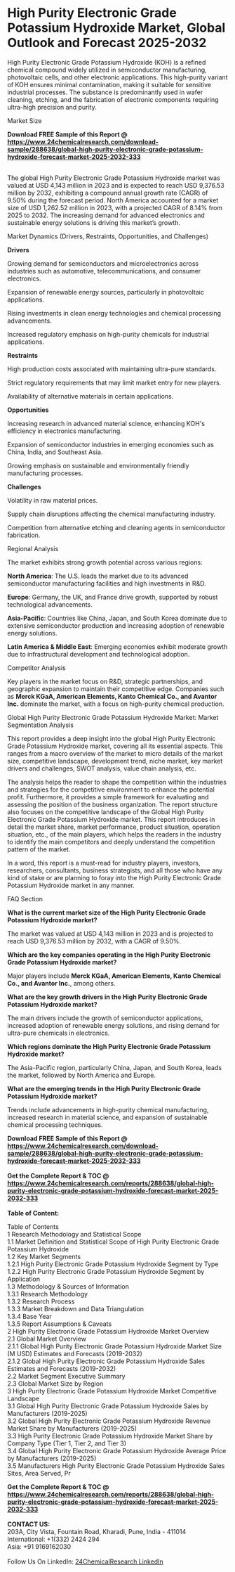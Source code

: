 <h1>High Purity Electronic Grade Potassium Hydroxide Market, Global Outlook and Forecast 2025-2032</h1><p>High Purity Electronic Grade Potassium Hydroxide (KOH) is a refined chemical compound widely utilized in semiconductor manufacturing, photovoltaic cells, and other electronic applications. This high-purity variant of KOH ensures minimal contamination, making it suitable for sensitive industrial processes. The substance is predominantly used in wafer cleaning, etching, and the fabrication of electronic components requiring ultra-high precision and purity.</p><p>
Market Size</p><p>
</p><div><b>Download FREE Sample of this Report @ 
            <a href="https://www.24chemicalresearch.com/download-sample/288638/global-high-purity-electronic-grade-potassium-hydroxide-forecast-market-2025-2032-333">
            https://www.24chemicalresearch.com/download-sample/288638/global-high-purity-electronic-grade-potassium-hydroxide-forecast-market-2025-2032-333</a></b></div><br><p>The global High Purity Electronic Grade Potassium Hydroxide market was valued at USD 4,143 million in 2023 and is expected to reach USD 9,376.53 million by 2032, exhibiting a compound annual growth rate (CAGR) of 9.50% during the forecast period. North America accounted for a market size of USD 1,262.52 million in 2023, with a projected CAGR of 8.14% from 2025 to 2032. The increasing demand for advanced electronics and sustainable energy solutions is driving this market’s growth.</p><p>
Market Dynamics (Drivers, Restraints, Opportunities, and Challenges)</p><p>
<strong>Drivers</strong></p><p>
</p><p>Growing demand for semiconductors and microelectronics across industries such as automotive, telecommunications, and consumer electronics.</p><p>Expansion of renewable energy sources, particularly in photovoltaic applications.</p><p>Rising investments in clean energy technologies and chemical processing advancements.</p><p>Increased regulatory emphasis on high-purity chemicals for industrial applications.</p><p>
<strong>Restraints</strong></p><p>
</p><p>High production costs associated with maintaining ultra-pure standards.</p><p>Strict regulatory requirements that may limit market entry for new players.</p><p>Availability of alternative materials in certain applications.</p><p>
<strong>Opportunities</strong></p><p>
</p><p>Increasing research in advanced material science, enhancing KOH's efficiency in electronics manufacturing.</p><p>Expansion of semiconductor industries in emerging economies such as China, India, and Southeast Asia.</p><p>Growing emphasis on sustainable and environmentally friendly manufacturing processes.</p><p>
<strong>Challenges</strong></p><p>
</p><p>Volatility in raw material prices.</p><p>Supply chain disruptions affecting the chemical manufacturing industry.</p><p>Competition from alternative etching and cleaning agents in semiconductor fabrication.</p><p>
Regional Analysis</p><p>
</p><p>The market exhibits strong growth potential across various regions:</p><p>
</p><p><strong>North America</strong>: The U.S. leads the market due to its advanced semiconductor manufacturing facilities and high investments in R&amp;D.</p><p><strong>Europe</strong>: Germany, the UK, and France drive growth, supported by robust technological advancements.</p><p><strong>Asia-Pacific</strong>: Countries like China, Japan, and South Korea dominate due to extensive semiconductor production and increasing adoption of renewable energy solutions.</p><p><strong>Latin America &amp; Middle East</strong>: Emerging economies exhibit moderate growth due to infrastructural development and technological adoption.</p><p>
Competitor Analysis</p><p>
</p><p>Key players in the market focus on R&amp;D, strategic partnerships, and geographic expansion to maintain their competitive edge. Companies such as <strong>Merck KGaA, American Elements, Kanto Chemical Co., and Avantor Inc.</strong> dominate the market, with a focus on high-purity chemical production.</p><p>
Global High Purity Electronic Grade Potassium Hydroxide Market: Market Segmentation Analysis</p><p>
</p><p>This report provides a deep insight into the global High Purity Electronic Grade Potassium Hydroxide market, covering all its essential aspects. This ranges from a macro overview of the market to micro details of the market size, competitive landscape, development trend, niche market, key market drivers and challenges, SWOT analysis, value chain analysis, etc.</p><p>
</p><p>The analysis helps the reader to shape the competition within the industries and strategies for the competitive environment to enhance the potential profit. Furthermore, it provides a simple framework for evaluating and assessing the position of the business organization. The report structure also focuses on the competitive landscape of the Global High Purity Electronic Grade Potassium Hydroxide market. This report introduces in detail the market share, market performance, product situation, operation situation, etc., of the main players, which helps the readers in the industry to identify the main competitors and deeply understand the competition pattern of the market.</p><p>
</p><p>In a word, this report is a must-read for industry players, investors, researchers, consultants, business strategists, and all those who have any kind of stake or are planning to foray into the High Purity Electronic Grade Potassium Hydroxide market in any manner.</p><p>
FAQ Section</p><p>
<strong>What is the current market size of the High Purity Electronic Grade Potassium Hydroxide market?</strong></p><p>
</p><p>The market was valued at USD 4,143 million in 2023 and is projected to reach USD 9,376.53 million by 2032, with a CAGR of 9.50%.</p><p>
<strong>Which are the key companies operating in the High Purity Electronic Grade Potassium Hydroxide market?</strong></p><p>
</p><p>Major players include <strong>Merck KGaA, American Elements, Kanto Chemical Co., and Avantor Inc.</strong>, among others.</p><p>
<strong>What are the key growth drivers in the High Purity Electronic Grade Potassium Hydroxide market?</strong></p><p>
</p><p>The main drivers include the growth of semiconductor applications, increased adoption of renewable energy solutions, and rising demand for ultra-pure chemicals in electronics.</p><p>
<strong>Which regions dominate the High Purity Electronic Grade Potassium Hydroxide market?</strong></p><p>
</p><p>The Asia-Pacific region, particularly China, Japan, and South Korea, leads the market, followed by North America and Europe.</p><p>
<strong>What are the emerging trends in the High Purity Electronic Grade Potassium Hydroxide market?</strong></p><p>
</p><p></p><p>
</p><p>Trends include advancements in high-purity chemical manufacturing, increased research in material science, and expansion of sustainable chemical processing techniques.</p><div><b>Download FREE Sample of this Report @ 
            <a href="https://www.24chemicalresearch.com/download-sample/288638/global-high-purity-electronic-grade-potassium-hydroxide-forecast-market-2025-2032-333">
            https://www.24chemicalresearch.com/download-sample/288638/global-high-purity-electronic-grade-potassium-hydroxide-forecast-market-2025-2032-333</a></b></div><br><div><b>Get the Complete Report & TOC @ 
            <a href="https://www.24chemicalresearch.com/reports/288638/global-high-purity-electronic-grade-potassium-hydroxide-forecast-market-2025-2032-333">
            https://www.24chemicalresearch.com/reports/288638/global-high-purity-electronic-grade-potassium-hydroxide-forecast-market-2025-2032-333</a></b></div><br>
            <b>Table of Content:</b><p>Table of Contents<br />
1 Research Methodology and Statistical Scope<br />
1.1 Market Definition and Statistical Scope of High Purity Electronic Grade Potassium Hydroxide<br />
1.2 Key Market Segments<br />
1.2.1 High Purity Electronic Grade Potassium Hydroxide Segment by Type<br />
1.2.2 High Purity Electronic Grade Potassium Hydroxide Segment by Application<br />
1.3 Methodology & Sources of Information<br />
1.3.1 Research Methodology<br />
1.3.2 Research Process<br />
1.3.3 Market Breakdown and Data Triangulation<br />
1.3.4 Base Year<br />
1.3.5 Report Assumptions & Caveats<br />
2 High Purity Electronic Grade Potassium Hydroxide Market Overview<br />
2.1 Global Market Overview<br />
2.1.1 Global High Purity Electronic Grade Potassium Hydroxide Market Size (M USD) Estimates and Forecasts (2019-2032)<br />
2.1.2 Global High Purity Electronic Grade Potassium Hydroxide Sales Estimates and Forecasts (2019-2032)<br />
2.2 Market Segment Executive Summary<br />
2.3 Global Market Size by Region<br />
3 High Purity Electronic Grade Potassium Hydroxide Market Competitive Landscape<br />
3.1 Global High Purity Electronic Grade Potassium Hydroxide Sales by Manufacturers (2019-2025)<br />
3.2 Global High Purity Electronic Grade Potassium Hydroxide Revenue Market Share by Manufacturers (2019-2025)<br />
3.3 High Purity Electronic Grade Potassium Hydroxide Market Share by Company Type (Tier 1, Tier 2, and Tier 3)<br />
3.4 Global High Purity Electronic Grade Potassium Hydroxide Average Price by Manufacturers (2019-2025)<br />
3.5 Manufacturers High Purity Electronic Grade Potassium Hydroxide Sales Sites, Area Served, Pr</p><div><b>Get the Complete Report & TOC @ 
            <a href="https://www.24chemicalresearch.com/reports/288638/global-high-purity-electronic-grade-potassium-hydroxide-forecast-market-2025-2032-333">
            https://www.24chemicalresearch.com/reports/288638/global-high-purity-electronic-grade-potassium-hydroxide-forecast-market-2025-2032-333</a></b></div><br><b>CONTACT US:</b><br>
            203A, City Vista, Fountain Road, Kharadi, Pune, India - 411014<br>
            International: +1(332) 2424 294<br>
            Asia: +91 9169162030 <br><br>
            Follow Us On LinkedIn: <a href="https://www.linkedin.com/company/24chemicalresearch/">24ChemicalResearch LinkedIn</a>